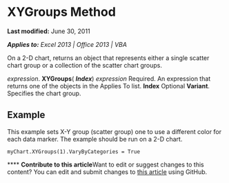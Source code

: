 
# XYGroups Method

 **Last modified:** June 30, 2011

 _**Applies to:** Excel 2013 | Office 2013 | VBA_

On a 2-D chart, returns an object that represents either a single scatter chart group or a collection of the scatter chart groups.

 _expression_. **XYGroups**( **_Index_**)
 _expression_ Required. An expression that returns one of the objects in the Applies To list.
 **Index** Optional **Variant**. Specifies the chart group.

## Example

This example sets X-Y group (scatter group) one to use a different color for each data marker. The example should be run on a 2-D chart.


```
myChart.XYGroups(1).VaryByCategories = True
```


****   **Contribute to this article**Want to edit or suggest changes to this content? You can edit and submit changes to  [this article](https://github.com/jhershey00/VBA_Excel_Test/OpenXMLCon/articles/d334382a-8d27-2b35-4306-a16f5fa13c89.md) using GitHub.

